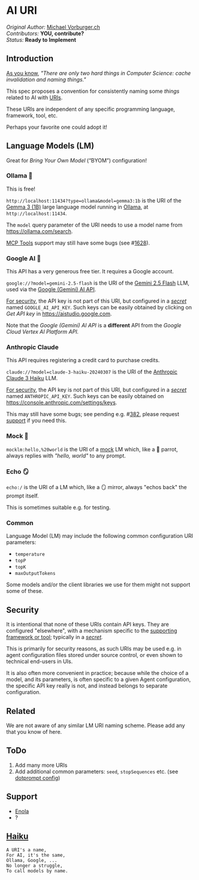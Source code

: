 <!--
    SPDX-License-Identifier: Apache-2.0

    Copyright 2025 The Enola <https://enola.dev> Authors

    Licensed under the Apache License, Version 2.0 (the "License");
    you may not use this file except in compliance with the License.
    You may obtain a copy of the License at

        https://www.apache.org/licenses/LICENSE-2.0

    Unless required by applicable law or agreed to in writing, software
    distributed under the License is distributed on an "AS IS" BASIS,
    WITHOUT WARRANTIES OR CONDITIONS OF ANY KIND, either express or implied.
    See the License for the specific language governing permissions and
    limitations under the License.
-->

# AI URI

_Original Author:_ [Michael Vorburger.ch](https://www.vorburger.ch)
<br>_Contributors:_ **YOU, contribute?**
<br>_Status:_ **Ready to Implement**

## Introduction

[As you know](https://martinfowler.com/bliki/TwoHardThings.html), _"There are only two hard things in Computer Science: cache invalidation and naming things."_

This spec proposes a convention for consistently naming some _things_ related to AI with [URIs](https://en.wikipedia.org/wiki/Uniform_Resource_Identifier).

These URIs are independent of any specific programming language, framework, tool, etc.

Perhaps your favorite one could adopt it!

## Language Models (LM)

Great for _Bring Your Own Model_ (“BYOM”) configuration!

### Ollama 🦙

This is free!

`http://localhost:11434?type=ollama&model=gemma3:1b` is the URI of the [Gemma 3 (1B)](https://ai.google.dev/gemma/) large language model running in [Ollama](https://ollama.com), at `http://localhost:11434`.

The `model` query parameter of the URI needs to use a model name from https://ollama.com/search.

[MCP Tools](../../concepts/mcp.md) support may still have some bugs (see #[1628](https://github.com/enola-dev/enola/issues/1628)).

### Google AI 🔮

This API has a very generous free tier. It requires a Google account.

`google://?model=gemini-2.5-flash` is the URI of the [Gemini 2.5 Flash](https://ai.google.dev/gemini-api/docs/models) LLM, used via the [Google (Gemini) AI API](https://ai.google.dev/gemini-api/).

[For security](#security), the API key is not part of this URI, but configured in a _[secret](../../use/secret/index.md)_ named `GOOGLE_AI_API_KEY`. Such keys can be easily obtained by clicking on _Get API key_ in https://aistudio.google.com.

Note that the _Google (Gemini) AI API_ is a **different** API from the _Google Cloud Vertex AI Platform API._

### Anthropic Claude

This API requires registering a credit card to purchase credits.

<!-- TODO See AnthropicModelProvider re. GCP & AWS... -->

`claude://?model=claude-3-haiku-20240307` is the URI of the [Anthropic Claude 3 Haiku](https://docs.anthropic.com/en/docs/about-claude/models/overview) LLM.

[For security](#security), the API key is not part of this URI, but configured in a _[secret](../../use/secret/index.md)_ named `ANTHROPIC_API_KEY`. Such keys can be easily obtained on https://console.anthropic.com/settings/keys.

This may still have some bugs; see pending e.g. #[382](https://github.com/google/adk-java/issues/382), please request [support](../../support.md) if you need this.

<!-- TODO OpenAI -->

### Mock 🦜

`mocklm:hello,%20world` is the URI of a [mock](https://en.wikipedia.org/wiki/Mock_object) LM which, like a 🦜 parrot, always replies with _"hello, world"_ to any prompt.

### Echo 🪞

`echo:/` is the URI of a LM which, like a 🪞 mirror, always "echos back" the prompt itself.

This is sometimes suitable e.g. for testing.

### Common

Language Model (LM) may include the following common configuration URI parameters:

* `temperature`
* `topP`
* `topK`
* `maxOutputTokens`

Some models and/or the client libraries we use for them might not support some of these.

## Security

It is intentional that none of these URIs contain API keys. They are configured "elsewhere", with a mechanism specific to the [supporting framework or tool](#support); typically in a _[secret](../../use/secret/index.md)._

This is primarily for security reasons, as such URIs may be used e.g. in agent configuration files stored under source control, or even shown to technical end-users in UIs.

It is also often more convenient in practice; because while the choice of a model, and its parameters, is often specific to a given Agent configuration, the specific API key really is not, and instead belongs to separate configuration.

## Related

We are not aware of any similar LM URI naming scheme. Please add any that you know of here.

## ToDo

1. Add many more URIs
1. Add additional common parameters: `seed`, `stopSequences` etc. (see [dotprompt config](https://google.github.io/dotprompt/reference/frontmatter/#config))

## Support

* [Enola](../../use/chat/index.md)
* ?

## [Haiku](https://github.com/enola-dev/enola/pull/1390)

```english
A URI's a name,
For AI, it's the same,
Ollama, Google, ...
No longer a struggle,
To call models by name.
```
